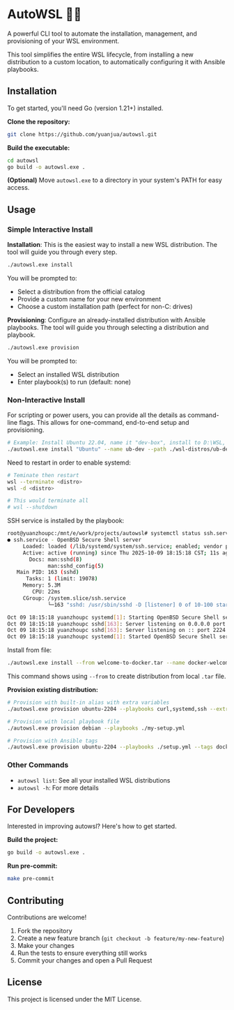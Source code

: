 # AutoWSL 🐧✨

A powerful CLI tool to automate the installation, management, and provisioning of your WSL environment.

This tool simplifies the entire WSL lifecycle, from installing a new distribution to a custom location, to automatically configuring it with Ansible playbooks.

## Installation

To get started, you'll need Go (version 1.21+) installed.

**Clone the repository:**

```bash
git clone https://github.com/yuanjua/autowsl.git
```

**Build the executable:**

```bash
cd autowsl
go build -o autowsl.exe .
```

**(Optional)** Move `autowsl.exe` to a directory in your system's PATH for easy access.

## Usage

### Simple Interactive Install

**Installation**: This is the easiest way to install a new WSL distribution. The tool will guide you through every step.

```bash
./autowsl.exe install
```

You will be prompted to:
- Select a distribution from the official catalog
- Provide a custom name for your new environment
- Choose a custom installation path (perfect for non-C: drives)

**Provisioning**: Configure an already-installed distribution with Ansible playbooks. The tool will guide you through selecting a distribution and playbook.

```bash
./autowsl.exe provision
```

You will be prompted to:
- Select an installed WSL distribution
- Enter playbook(s) to run (default: none)

### Non-Interactive Install

For scripting or power users, you can provide all the details as command-line flags. This allows for one-command, end-to-end setup and provisioning. 

```bash
# Example: Install Ubuntu 22.04, name it "dev-box", install to D:\WSL, and run the selected playbooks
./autowsl.exe install "Ubuntu" --name ub-dev --path ./wsl-distros/ub-dev --playbooks systemd,ssh --extra-vars ssh_port=2224
```

Need to restart in order to enable systemd:
```bash
# Teminate then restart 
wsl --terminate <distro>
wsl -d <distro>

# This would terminate all
# wsl --shutdown
```

SSH service is installed by the playbook:

```bash
root@yuanzhoupc:/mnt/e/work/projects/autowsl# systemctl status ssh.service 
● ssh.service - OpenBSD Secure Shell server
     Loaded: loaded (/lib/systemd/system/ssh.service; enabled; vendor preset: enabled)
     Active: active (running) since Thu 2025-10-09 18:15:18 CST; 11s ago
       Docs: man:sshd(8)
             man:sshd_config(5)
   Main PID: 163 (sshd)
      Tasks: 1 (limit: 19078)
     Memory: 5.3M
        CPU: 22ms
     CGroup: /system.slice/ssh.service
             └─163 "sshd: /usr/sbin/sshd -D [listener] 0 of 10-100 startups"

Oct 09 18:15:18 yuanzhoupc systemd[1]: Starting OpenBSD Secure Shell server...
Oct 09 18:15:18 yuanzhoupc sshd[163]: Server listening on 0.0.0.0 port 2224.
Oct 09 18:15:18 yuanzhoupc sshd[163]: Server listening on :: port 2224.
Oct 09 18:15:18 yuanzhoupc systemd[1]: Started OpenBSD Secure Shell server.
```

Install from file:

```bash
./autowsl.exe install --from welcome-to-docker.tar --name docker-welcome --path ./wsl-distros/docker-test
```
This command shows using `--from` to create distribution from local `.tar` file.

**Provision existing distribution:**

```bash
# Provision with built-in alias with extra variables
./autowsl.exe provision ubuntu-2204 --playbooks curl,systemd,ssh --extra-vars ssh_port=2224

# Provision with local playbook file
./autowsl.exe provision debian --playbooks ./my-setup.yml

# Provision with Ansible tags
./autowsl.exe provision ubuntu-2204 --playbooks ./setup.yml --tags docker,nodejs
```

### Other Commands

- `autowsl list`: See all your installed WSL distributions
- `autowsl -h`: For more details

## For Developers

Interested in improving autowsl? Here's how to get started.

**Build the project:**

```bash
go build -o autowsl.exe .
```

**Run pre-commit:**

```bash
make pre-commit
```

## Contributing

Contributions are welcome!

1. Fork the repository
2. Create a new feature branch (`git checkout -b feature/my-new-feature`)
3. Make your changes
4. Run the tests to ensure everything still works
5. Commit your changes and open a Pull Request

## License

This project is licensed under the MIT License.
